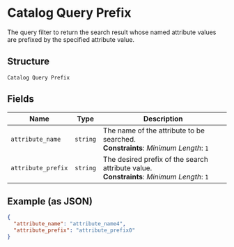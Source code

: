 
# Catalog Query Prefix

The query filter to return the search result whose named attribute values are prefixed by the specified attribute value.

## Structure

`Catalog Query Prefix`

## Fields

| Name | Type | Description |
|  --- | --- | --- |
| `attribute_name` | `string` | The name of the attribute to be searched.<br>**Constraints**: *Minimum Length*: `1` |
| `attribute_prefix` | `string` | The desired prefix of the search attribute value.<br>**Constraints**: *Minimum Length*: `1` |

## Example (as JSON)

```json
{
  "attribute_name": "attribute_name4",
  "attribute_prefix": "attribute_prefix0"
}
```

